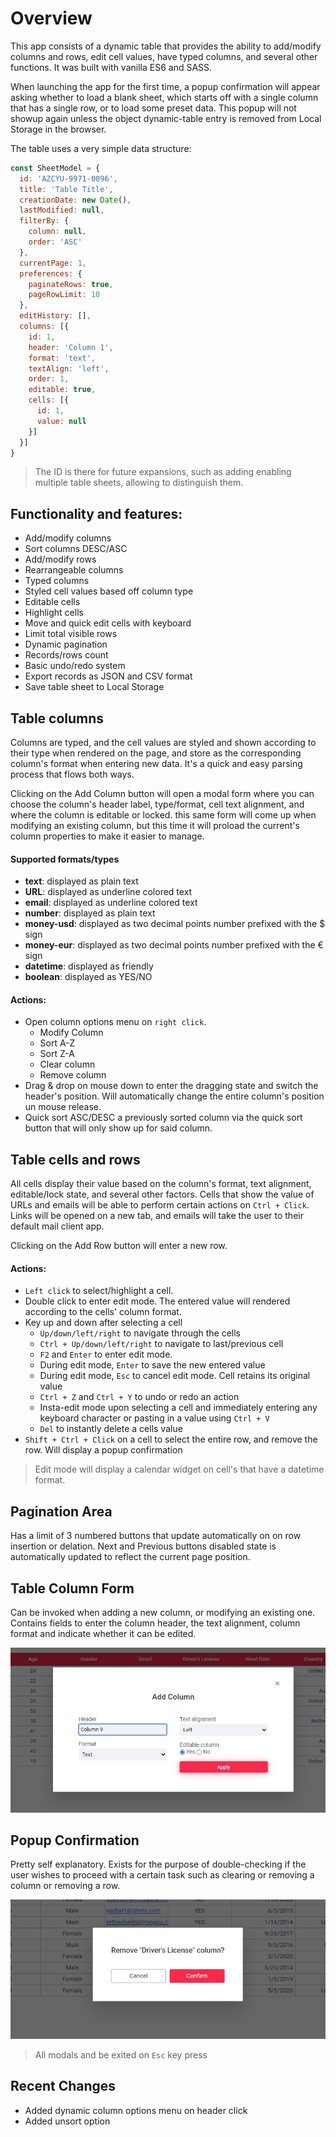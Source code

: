# Overview
This app consists of a dynamic table that provides the ability to add/modify columns and rows, edit cell values, have typed columns, and several other functions. It was built with vanilla ES6 and SASS.

When launching the app for the first time, a popup confirmation will appear asking whether to load a blank sheet, which starts off with a single column that has a single row, or to load some preset data. This popup will not showup again unless the object dynamic-table entry is removed from Local Storage in the browser.

The table uses a very simple data structure:

```javascript
const SheetModel = {
  id: 'AZCYU-9971-0096',
  title: 'Table Title',
  creationDate: new Date(),
  lastModified: null,
  filterBy: {
    column: null,
    order: 'ASC'
  },
  currentPage: 1,
  preferences: {
    paginateRows: true,
    pageRowLimit: 10
  },
  editHistory: [],
  columns: [{
    id: 1,
    header: 'Column 1',
    format: 'text',
    textAlign: 'left',
    order: 1,
    editable: true,
    cells: [{
      id: 1,
      value: null
    }]
  }]
}
```
> The ID is there for future expansions, such as adding enabling multiple table sheets, allowing to distinguish them.

## Functionality and features:
+ Add/modify columns
+ Sort columns DESC/ASC
+ Add/modify rows
+ Rearrangeable columns
+ Typed columns
+ Styled cell values based off column type
+ Editable cells
+ Highlight cells
+ Move and quick edit cells with keyboard
+ Limit total visible rows
+ Dynamic pagination
+ Records/rows count
+ Basic undo/redo system
+ Export records as JSON and CSV format
+ Save table sheet to Local Storage

## Table columns
Columns are typed, and the cell values are styled and shown according to their type when rendered on the page, and store as the corresponding column's format when entering new data. It's a quick and easy parsing process that flows both ways.

Clicking on the Add Column button will open a modal form where you can choose the column's header label, type/format, cell text alignment, and where the column is editable or locked. this same form will come up when modifying an existing column, but this time it will proload the current's column properties to make it easier to manage.

#### Supported formats/types
+ **text**: displayed as plain text
+ **URL**: displayed as underline colored text
+ **email**: displayed as underline colored text
+ **number**: displayed as plain text
+ **money-usd**: displayed as two decimal points number prefixed with the $ sign
+ **money-eur**: displayed as two decimal points number prefixed with the € sign
+ **datetime**: displayed as friendly
+ **boolean**: displayed as YES/NO

#### Actions:
+ Open column options menu on `right click`.
  - Modify Column
  - Sort A-Z
  - Sort Z-A
  - Clear column
  - Remove column
+ Drag & drop on mouse down to enter the dragging state and switch the header's position. Will automatically change the entire column's position un mouse release.
+ Quick sort ASC/DESC a previously sorted column via the quick sort button that will only show up for said column.

## Table cells and rows

All cells display their value based on the column's format, text alignment, editable/lock state, and several other factors. Cells that show the value of URLs and emails will be able to perform certain actions on `Ctrl + Click`. Links will be opened on a new tab, and emails will take the user to their default mail client app.

Clicking on the Add Row button will enter a new row.

#### Actions:
+ `Left click` to select/highlight a cell. 
+ Double click to enter edit mode. The entered value will rendered according to the cells' column format.
+ Key up and down after selecting a cell
  - `Up/down/left/right` to navigate through the cells
  - `Ctrl + Up/down/left/right` to navigate to last/previous cell
  - `F2` and `Enter` to enter edit mode.
  - During edit mode, `Enter` to save the new entered value
  - During edit mode, `Esc` to cancel edit mode. Cell retains its original value
  - `Ctrl + Z` and `Ctrl + Y` to undo or redo an action
  - Insta-edit mode upon selecting a cell and immediately entering any keyboard character or pasting in a value using `Ctrl + V`
  - `Del` to instantly delete a cells value 
+ `Shift + Ctrl + Click` on a cell to select the entire row, and remove the row. Will display a popup confirmation 

> Edit mode will display a calendar widget on cell's that have a datetime format.

## Pagination Area
Has a limit of 3 numbered buttons that update automatically on on row insertion or delation.
Next and Previous buttons disabled state is automatically updated to reflect the current page position. 

## Table Column Form
Can be invoked when adding a new column, or modifying an existing one. Contains fields to enter the column header, the text alignment, column format and indicate whether it can be edited.

![Table form](./assets/img/form.jpg)

## Popup Confirmation
Pretty self explanatory. Exists for the purpose of double-checking if the user wishes to proceed with a certain task such as clearing or removing a column or removing a row.

![Popup confirmation](./assets/img/popup.jpg)

> All modals and be exited on `Esc` key press

## Recent Changes
+ Added dynamic column options menu on header click
+ Added unsort option